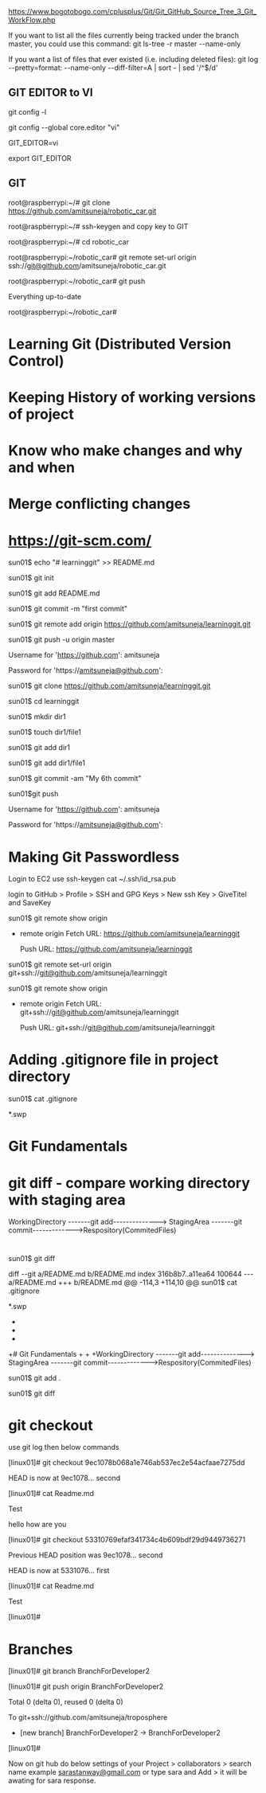 https://www.bogotobogo.com/cplusplus/Git/Git_GitHub_Source_Tree_3_Git_WorkFlow.php

If you want to list all the files currently being tracked under the branch master, you could use this command:
git ls-tree -r master --name-only

If you want a list of files that ever existed (i.e. including deleted files):
git log --pretty=format: --name-only --diff-filter=A | sort - | sed '/^$/d'










GIT EDITOR to VI
----------------

git config -l

git config --global core.editor "vi"

GIT_EDITOR=vi

export GIT_EDITOR



GIT
----
root@raspberrypi:~/# git clone  https://github.com/amitsuneja/robotic_car.git

root@raspberrypi:~/# ssh-keygen and copy key to GIT

root@raspberrypi:~/# cd robotic_car

root@raspberrypi:~/robotic_car# git remote set-url origin ssh://git@github.com/amitsuneja/robotic_car.git

root@raspberrypi:~/robotic_car# git push

Everything up-to-date

root@raspberrypi:~/robotic_car#



# Learning Git (Distributed Version Control)
# Keeping History of working versions of project
# Know who make changes and why and when 
# Merge conflicting changes
# https://git-scm.com/



sun01$ echo "# learninggit" >> README.md


sun01$ git init



sun01$ git add README.md




sun01$ git commit -m "first commit"



sun01$ git remote add origin https://github.com/amitsuneja/learninggit.git



sun01$ git push -u origin master

Username for 'https://github.com': amitsuneja

Password for 'https://amitsuneja@github.com':






sun01$ git clone https://github.com/amitsuneja/learninggit.git

sun01$ cd learninggit

sun01$ mkdir dir1

sun01$ touch dir1/file1


sun01$ git add dir1

sun01$ git add dir1/file1



sun01$ git commit -am "My 6th commit"



sun01$git push

Username for 'https://github.com': amitsuneja

Password for 'https://amitsuneja@github.com':



















# Making Git Passwordless

Login to EC2
use ssh-keygen
cat ~/.ssh/id_rsa.pub

login to GitHub > Profile > SSH and GPG Keys > New ssh Key > GiveTitel and SaveKey 

sun01$ git remote show origin
* remote origin
  Fetch URL: https://github.com/amitsuneja/learninggit

  Push  URL: https://github.com/amitsuneja/learninggit



sun01$ git remote set-url origin git+ssh://git@github.com/amitsuneja/learninggit


sun01$ git remote show origin
* remote origin
  Fetch URL: git+ssh://git@github.com/amitsuneja/learninggit


  Push  URL: git+ssh://git@github.com/amitsuneja/learninggit




# Adding .gitignore file in  project directory
sun01$ cat .gitignore

*.swp




# Git Fundamentals
# git diff - compare working directory with staging area

WorkingDirectory -------git add--------------> StagingArea -------git commit------------->Respository(CommitedFiles)
#




sun01$ git diff


diff --git a/README.md b/README.md
index 316b8b7..a11ea64 100644
--- a/README.md
+++ b/README.md
@@ -114,3 +114,10 @@ sun01$ cat .gitignore

 *.swp

+
+
+
+# Git Fundamentals
+
+
+WorkingDirectory -------git add--------------> StagingArea -------git commit------------->Respository(CommitedFiles)




sun01$ git add .


sun01$ git diff











# git checkout
use git log then below commands

[linux01]# git checkout 9ec1078b068a1e746ab537ec2e54acfaae7275dd


HEAD is now at 9ec1078... second



[linux01]# cat Readme.md

Test

hello how are you




[linux01]# git checkout 53310769efaf341734c4b609bdf29d9449736271

Previous HEAD position was 9ec1078... second

HEAD is now at 5331076... first



[linux01]# cat Readme.md


Test


[linux01]#




# Branches

[linux01]# git branch BranchForDeveloper2

[linux01]# git push origin BranchForDeveloper2

Total 0 (delta 0), reused 0 (delta 0)

To git+ssh://github.com/amitsuneja/troposphere

 * [new branch]      BranchForDeveloper2 -> BranchForDeveloper2


[linux01]#

Now on git hub do below
settings of your Project > collaborators > search name example sarastanway@gmail.com or type sara and Add > it will be awating for sara response.






